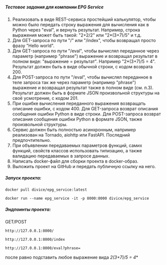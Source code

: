##### Тестовое задания для компании **EPG Service**

1. Реализовать в виде REST-сервиса простейший калькулятор, чтобы можно было передать строку выражения для вычисления как в Python через "eval", и вернуть результат. Например, строка выражения может быть такой: "2+2/2" или "2*(3+7)/5" и т.д.
2. Для GET-запроса по пути "/" или "/index", чтобы возвращал просто фразу "Hello world".
3. Для GET-запроса по пути "/eval", чтобы вычислял переданное через параметр (например "phrase") выражение и возвращал результат в полном виде: "выражение = результат". Например "2*(3+7)/5 = 4". Результат должен быть в виде обычной строки, с кодом возврата 200.
4. Для POST-запроса по пути "/eval", чтобы вычислял переданное в теле запроса так же через параметр (например "phrase") выражение и возвращал результат также в полном виде (см. п.3). Результат должен быть в формате JSON произвольной структуры на своё усмотрение, с кодом 201.
5. При ошибке вычисления переданного выражения возвращать описание ошибки, с кодом 400. Для GET-запроса возврат описания сообщения ошибки Python в виде строки. Для POST-запроса возврат описания сообщения ошибки Python в формате JSON, также произвольной структуры.
6. Сервис должен быть полностью асинхронным, например реализован на Tornado, aiohttp или FastAPI. Последний предпочтительно.
7. При объявлении передаваемых параметров функций, самих функций, свойств классов использовать типизацию, а также валидацию передаваемых в запросе данных.
8. Написать docker-файл для сборки проекта в docker-образ.
9. Выложить проект на GitHub и передать публичную ссылку на него.

##### Запуск проекта:

`docker pull divice/epg_service:latest`

`docker run --name epg_service -it -p 8000:8000 divice/epg_service`

##### Эндпоинты проекта:

GET/POST

`http://127.0.0.1:8000/`

`http://127.0.0.1:8000/index`

`http://127.0.0.1:8000/eval?phrase=`

после равно подставить любое выражение вида **2*(3+7)/5 = 4**
